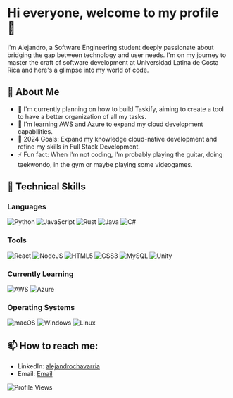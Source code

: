 # Hi everyone, welcome to my profile 👋

I'm Alejandro, a Software Engineering student deeply passionate about bridging the gap between technology and user needs. I'm on my journey to master the craft of software development at Universidad Latina de Costa Rica and here's a glimpse into my world of code.

## 📘 About Me
- 🔭 I'm currently planning on how to build Taskify, aiming to create a tool to have a better organization of all my tasks.
- 🌱 I’m learning AWS and Azure to expand my cloud development capabilities.
- 🥅 2024 Goals: Expand my knowledge cloud-native development and refine my skills in Full Stack Development.
- ⚡ Fun fact: When I'm not coding, I'm probably playing the guitar, doing taekwondo, in the gym or maybe playing some videogames.


## 💼 Technical Skills

### Languages
![Python](https://img.shields.io/badge/python-3670A0?style=for-the-badge&logo=python&logoColor=ffdd54)
![JavaScript](https://img.shields.io/badge/javascript-%23323330.svg?style=for-the-badge&logo=javascript&logoColor=%23F7DF1E)
![Rust](https://img.shields.io/badge/rust-%23000000.svg?style=for-the-badge&logo=rust&logoColor=white)
![Java](https://img.shields.io/badge/java-%23ED8B00.svg?style=for-the-badge&logo=openjdk&logoColor=white)
![C#](https://img.shields.io/badge/c%23-%23239120.svg?style=for-the-badge&logo=csharp&logoColor=white)


### Tools
![React](https://img.shields.io/badge/react-%2320232a.svg?style=for-the-badge&logo=react&logoColor=%2361DAFB)
![NodeJS](https://img.shields.io/badge/node.js-6DA55F?style=for-the-badge&logo=node.js&logoColor=white)
![HTML5](https://img.shields.io/badge/html5-%23E34F26.svg?style=for-the-badge&logo=html5&logoColor=white)
![CSS3](https://img.shields.io/badge/css3-%231572B6.svg?style=for-the-badge&logo=css3&logoColor=white)
![MySQL](https://img.shields.io/badge/mysql-4479A1.svg?style=for-the-badge&logo=mysql&logoColor=white)
![Unity](https://img.shields.io/badge/unity-%23000000.svg?style=for-the-badge&logo=unity&logoColor=white)

### Currently Learning
![AWS](https://img.shields.io/badge/AWS-%23FF9900.svg?style=for-the-badge&logo=amazon-aws&logoColor=white)
![Azure](https://img.shields.io/badge/azure-%230072C6.svg?style=for-the-badge&logo=microsoftazure&logoColor=white)

### Operating Systems
![macOS](https://img.shields.io/badge/mac%20os-000000?style=for-the-badge&logo=macos&logoColor=F0F0F0)
![Windows](https://img.shields.io/badge/Windows-0078D6?style=for-the-badge&logo=windows&logoColor=white)
![Linux](https://img.shields.io/badge/Linux-FCC624?style=for-the-badge&logo=linux&logoColor=black)

## 📫 How to reach me:

- LinkedIn: [alejandrochavarria](https://www.linkedin.com/in/alejandrochavarriaba/)
- Email: [Email](mailto:chvbale15@gmail.com)

![Profile Views](https://komarev.com/ghpvc/?username=Mysthogann&color=blueviolet)

<!-- Credits to Shields.io for badges: https://shields.io/ -->
